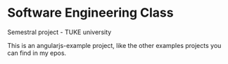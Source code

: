 Software Engineering Class
=====================

Semestral project - TUKE university

This is an angularjs-example project, like the other examples projects you can find in my epos.
